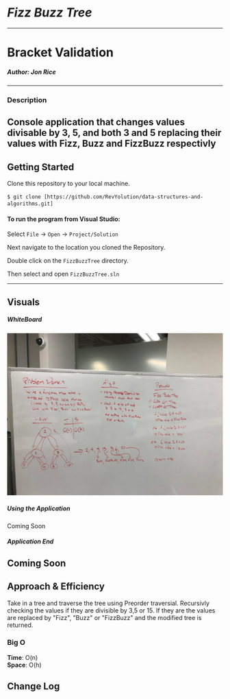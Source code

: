# ***Fizz Buzz Tree***
------------------------------

# Bracket Validation
##### *Author: Jon Rice*

------------------------------

### Description

Console application that changes values divisable by 3, 5, and both 3 and 5 replacing their values with Fizz, Buzz and FizzBuzz respectivly 
------------------------------

## Getting Started
Clone this repository to your local machine.
```
$ git clone [https://github.com/RevYolution/data-structures-and-algorithms.git]
```
#### To run the program from Visual Studio:
Select ```File``` -> ```Open``` -> ```Project/Solution```

Next navigate to the location you cloned the Repository.

Double click on the ```FizzBuzzTree``` directory.

Then select and open ```FizzBuzzTree.sln```

------------------------------

## Visuals


##### WhiteBoard
![FizzBuzzTree Whiteboard](https://github.com/RevYolution/data-structures-and-algorithms/blob/master/assets/FizzBuzzTree%20Whiteboard.jpg)
##### Using the Application
Coming Soon
##### Application End
Coming Soon
------------------------------
## Approach & Efficiency
Take in a tree and traverse the tree using Preorder traversial. Recursivly checking the values if they are divisible by 3,5 or 15. If they are the values are replaced by "Fizz", "Buzz" or "FizzBuzz" and the modified tree is returned. 
### Big O
**Time**: O(n)  
**Space**: O(h)

## Change Log

